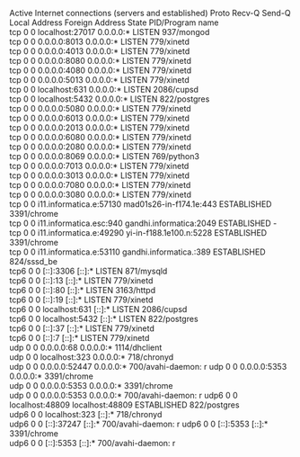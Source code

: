 Active Internet connections (servers and established)
Proto Recv-Q Send-Q Local Address           Foreign Address         State       PID/Program name    
tcp        0      0 localhost:27017         0.0.0.0:*               LISTEN      937/mongod          
tcp        0      0 0.0.0.0:8013            0.0.0.0:*               LISTEN      779/xinetd          
tcp        0      0 0.0.0.0:4013            0.0.0.0:*               LISTEN      779/xinetd          
tcp        0      0 0.0.0.0:8080            0.0.0.0:*               LISTEN      779/xinetd          
tcp        0      0 0.0.0.0:4080            0.0.0.0:*               LISTEN      779/xinetd          
tcp        0      0 0.0.0.0:5013            0.0.0.0:*               LISTEN      779/xinetd          
tcp        0      0 localhost:631           0.0.0.0:*               LISTEN      2086/cupsd          
tcp        0      0 localhost:5432          0.0.0.0:*               LISTEN      822/postgres        
tcp        0      0 0.0.0.0:5080            0.0.0.0:*               LISTEN      779/xinetd          
tcp        0      0 0.0.0.0:6013            0.0.0.0:*               LISTEN      779/xinetd          
tcp        0      0 0.0.0.0:2013            0.0.0.0:*               LISTEN      779/xinetd          
tcp        0      0 0.0.0.0:6080            0.0.0.0:*               LISTEN      779/xinetd          
tcp        0      0 0.0.0.0:2080            0.0.0.0:*               LISTEN      779/xinetd          
tcp        0      0 0.0.0.0:8069            0.0.0.0:*               LISTEN      769/python3         
tcp        0      0 0.0.0.0:7013            0.0.0.0:*               LISTEN      779/xinetd          
tcp        0      0 0.0.0.0:3013            0.0.0.0:*               LISTEN      779/xinetd          
tcp        0      0 0.0.0.0:7080            0.0.0.0:*               LISTEN      779/xinetd          
tcp        0      0 0.0.0.0:3080            0.0.0.0:*               LISTEN      779/xinetd          
tcp        0      0 i11.informatica.e:57130 mad01s26-in-f174.1e:443 ESTABLISHED 3391/chrome         
tcp        0      0 i11.informatica.esc:940 gandhi.informatica:2049 ESTABLISHED -                   
tcp        0      0 i11.informatica.e:49290 yi-in-f188.1e100.n:5228 ESTABLISHED 3391/chrome         
tcp        0      0 i11.informatica.e:53110 gandhi.informatica.:389 ESTABLISHED 824/sssd_be         
tcp6       0      0 [::]:3306               [::]:*                  LISTEN      871/mysqld          
tcp6       0      0 [::]:13                 [::]:*                  LISTEN      779/xinetd          
tcp6       0      0 [::]:80                 [::]:*                  LISTEN      3163/httpd          
tcp6       0      0 [::]:19                 [::]:*                  LISTEN      779/xinetd          
tcp6       0      0 localhost:631           [::]:*                  LISTEN      2086/cupsd          
tcp6       0      0 localhost:5432          [::]:*                  LISTEN      822/postgres        
tcp6       0      0 [::]:37                 [::]:*                  LISTEN      779/xinetd          
tcp6       0      0 [::]:7                  [::]:*                  LISTEN      779/xinetd          
udp        0      0 0.0.0.0:68              0.0.0.0:*                           1114/dhclient       
udp        0      0 localhost:323           0.0.0.0:*                           718/chronyd         
udp        0      0 0.0.0.0:52447           0.0.0.0:*                           700/avahi-daemon: r 
udp        0      0 0.0.0.0:5353            0.0.0.0:*                           3391/chrome         
udp        0      0 0.0.0.0:5353            0.0.0.0:*                           3391/chrome         
udp        0      0 0.0.0.0:5353            0.0.0.0:*                           700/avahi-daemon: r 
udp6       0      0 localhost:48809         localhost:48809         ESTABLISHED 822/postgres        
udp6       0      0 localhost:323           [::]:*                              718/chronyd         
udp6       0      0 [::]:37247              [::]:*                              700/avahi-daemon: r 
udp6       0      0 [::]:5353               [::]:*                              3391/chrome         
udp6       0      0 [::]:5353               [::]:*                              700/avahi-daemon: r 
